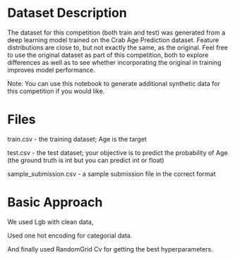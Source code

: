 # Dataset Description

The dataset for this competition (both train and test) was generated from a deep learning model trained on the Crab Age Prediction dataset. Feature distributions are close to, but not exactly the same, as the original. Feel free to use the original dataset as part of this competition, both to explore differences as well as to see whether incorporating the original in training improves model performance.

Note: You can use this notebook to generate additional synthetic data for this competition if you would like.

# Files

train.csv - the training dataset; Age is the target

test.csv - the test dataset; your objective is to predict the probability of Age (the ground truth is int but you can predict int or float)

sample_submission.csv - a sample submission file in the correct format






# Basic Approach

We used Lgb with clean data, 

Used one hot encoding for categorial data.

And finally used RandomGrid Cv for getting the best hyperparameters.
